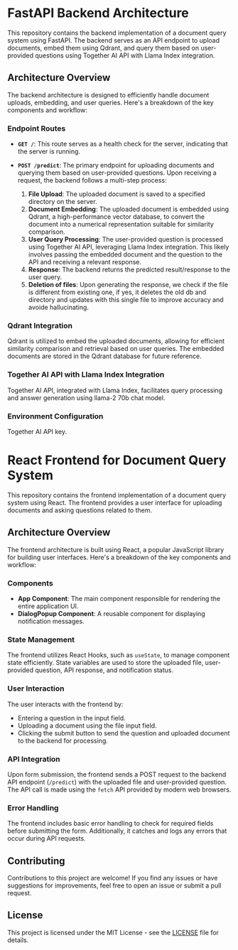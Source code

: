 # FastAPI Backend Architecture

This repository contains the backend implementation of a document query system using FastAPI. The backend serves as an API endpoint to upload documents, embed them using Qdrant, and query them based on user-provided questions using Together AI API with Llama Index integration.

## Architecture Overview

The backend architecture is designed to efficiently handle document uploads, embedding, and user queries. Here's a breakdown of the key components and workflow:


### Endpoint Routes

- **`GET /`**: This route serves as a health check for the server, indicating that the server is running.
- **`POST /predict`**: The primary endpoint for uploading documents and querying them based on user-provided questions. Upon receiving a request, the backend follows a multi-step process:

    1. **File Upload**: The uploaded document is saved to a specified directory on the server.
    2. **Document Embedding**: The uploaded document is embedded using Qdrant, a high-performance vector database, to convert the document into a numerical representation suitable for similarity comparison.
    3. **User Query Processing**: The user-provided question is processed using Together AI API, leveraging Llama Index integration. This likely involves passing the embedded document and the question to the API and receiving a relevant response.
    4. **Response**: The backend returns the predicted result/response to the user query.
    5. **Deletion of files**: Upon generating the response, we check if the file is different from existing one, if yes, it deletes the old db and directory and updates with this single file to improve accuracy and avoide hallucinating. 

### Qdrant Integration

Qdrant is utilized to embed the uploaded documents, allowing for efficient similarity comparison and retrieval based on user queries. The embedded documents are stored in the Qdrant database for future reference.

### Together AI API with Llama Index Integration

Together AI API, integrated with Llama Index, facilitates query processing and answer generation using llama-2 70b chat model. 

### Environment Configuration

Together AI API key.


# React Frontend for Document Query System

This repository contains the frontend implementation of a document query system using React. The frontend provides a user interface for uploading documents and asking questions related to them.

## Architecture Overview

The frontend architecture is built using React, a popular JavaScript library for building user interfaces. Here's a breakdown of the key components and workflow:

### Components

- **App Component**: The main component responsible for rendering the entire application UI.
- **DialogPopup Component**: A reusable component for displaying notification messages.

### State Management

The frontend utilizes React Hooks, such as `useState`, to manage component state efficiently. State variables are used to store the uploaded file, user-provided question, API response, and notification status.

### User Interaction

The user interacts with the frontend by:
- Entering a question in the input field.
- Uploading a document using the file input field.
- Clicking the submit button to send the question and uploaded document to the backend for processing.

### API Integration

Upon form submission, the frontend sends a POST request to the backend API endpoint (`/predict`) with the uploaded file and user-provided question. The API call is made using the `fetch` API provided by modern web browsers.

### Error Handling

The frontend includes basic error handling to check for required fields before submitting the form. Additionally, it catches and logs any errors that occur during API requests.


## Contributing

Contributions to this project are welcome! If you find any issues or have suggestions for improvements, feel free to open an issue or submit a pull request.

## License

This project is licensed under the MIT License - see the [LICENSE](LICENSE) file for details.
